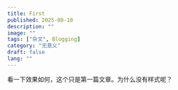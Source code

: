 ```yaml
---
title: First
published: 2025-08-10
description: ""
image: ""
tags: ["杂文", Blogging]
category: "无意义"
draft: false
lang: ""
---
```


看一下效果如何，这个只是第一篇文章。为什么没有样式呢？
